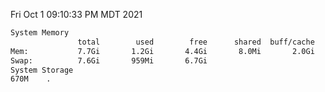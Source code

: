Fri Oct  1 09:10:33 PM MDT 2021
```bash
System Memory
               total        used        free      shared  buff/cache   available
Mem:           7.7Gi       1.2Gi       4.4Gi       8.0Mi       2.0Gi       6.1Gi
Swap:          7.6Gi       959Mi       6.7Gi
System Storage
670M	.
```
